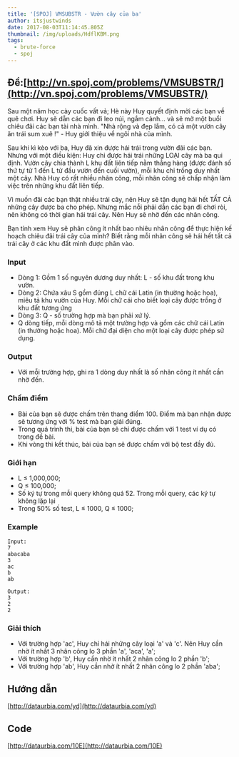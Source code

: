 ```yaml
---
title: '[SPOJ] VMSUBSTR - Vườn cây của ba'
author: itsjustwinds
date: 2017-08-03T11:14:45.805Z
thumbnail: /img/uploads/HdflKBM.png
tags:
  - brute-force
  - spoj
---
```

## Đề:[http://vn.spoj.com/problems/VMSUBSTR/](http://vn.spoj.com/problems/VMSUBSTR/)

Sau một năm học cày cuốc vất vả; Hè này Huy quyết định mời các bạn về quê chơi. Huy sẽ dẫn các bạn đi leo núi, ngắm cảnh... và sẽ mở một buổi chiêu đãi các bạn tài nhà mình. "Nhà rộng và đẹp lắm, có cả một vườn cây ăn trái sum xuê !" - Huy giới thiệu về ngôi nhà của mình.

Sau khi kì kèo với ba, Huy đã xin được hái trái trong vườn đãi các bạn. Nhưng với một điều kiện: Huy chỉ được hái trái những LOẠI cây mà ba qui định. Vườn cây chia thành L khu đất liên tiếp nằm thẳng hàng \(được đánh số thứ tự từ 1 đến L từ đầu vườn đến cuối vườn\), mỗi khu chỉ trồng duy nhất một cây. Nhà Huy có rất nhiều nhân công, mỗi nhân công sẽ chấp nhận làm việc trên những khu đất liên tiếp.

Vì muốn đãi các bạn thật nhiều trái cây, nên Huy sẽ tận dụng hái hết TẤT CẢ những cây được ba cho phép. Nhưng mắc nỗi phải dẫn các bạn đi chơi ròi, nên không có thời gian hái trái cây. Nên Huy sẽ nhờ đến các nhân công.

Bạn tính xem Huy sẽ phân công ít nhất bao nhiêu nhân công để thực hiện kế hoạch chiêu đãi trái cây của mình? Biết rằng mỗi nhân công sẽ hái hết tất cả trái cây ở các khu đất mình được phân vào.

### Input

* Dòng 1: Gồm 1 số nguyên dương duy nhất: L - số khu đất trong khu vườn.
* Dòng 2: Chứa xâu S gồm đúng L chữ cái Latin \(in thường hoặc hoa\), miêu tả khu vườn của Huy. Mỗi chữ cái cho biết loại cây được trồng ở khu đất tương ứng
* Dòng 3: Q - số trường hợp mà bạn phải xứ lý.
* Q dòng tiếp, mỗi dòng mô tả một trường hợp và gồm các chữ cái Latin \(in thường hoặc hoa\). Mỗi chữ đại diện cho một loại cây được phép sử dụng.

### Output

* Với mỗi trường hợp, ghi ra 1 dòng duy nhất là số nhân công ít nhất cần nhờ đến.

### Chấm điểm

* Bài của bạn sẽ được chấm trên thang điểm 100. Điểm mà bạn nhận được sẽ tương ứng với % test mà bạn giải đúng.
* Trong quá trình thi, bài của bạn sẽ chỉ được chấm với 1 test ví dụ có trong đề bài.
* Khi vòng thi kết thúc, bài của bạn sẽ được chấm với bộ test đầy đủ.

### Giới hạn

* L ≤ 1,000,000;
* Q ≤ 100,000;
* Số ký tự trong mỗi query không quá 52. Trong mỗi query, các ký tự không lặp lại
* Trong 50% số test, L ≤ 1000, Q ≤ 1000;

### Example

```
Input:
7
abacaba
3
ac
b
ab

Output:
3
2
2

```

### Giải thích

* Với trường hợp 'ac', Huy chỉ hái những cây loại 'a' và 'c'. Nên Huy cần nhờ ít nhất 3 nhân công lo 3 phần 'a', 'aca', 'a';
* Với trường hợp 'b', Huy cần nhờ ít nhất 2 nhân công lo 2 phần 'b';
* Với trường hợp 'ab', Huy cần nhờ ít nhất 2 nhân công lo 2 phần 'aba';

## Hướng dẫn

[http://dataurbia.com/yd](http://dataurbia.com/yd)

## Code

[http://dataurbia.com/10E](http://dataurbia.com/10E)
